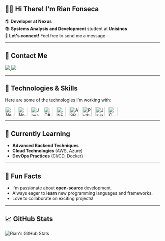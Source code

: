 ## 👋🏻 Hi There! I'm Rian Fonseca

🌎 **Developer at Nexus**  
📚 **Systems Analysis and Development** student at **Unisinos**  
💌 **Let's connect!** Feel free to send me a message.

---

## 📱 Contact Me
<p align="left">
  <a href="https://www.instagram.com/rianfonseca_/" alt="Instagram">
    <img src="https://img.shields.io/badge/-Instagram-%231C1C1C?style=for-the-badge&logo=instagram&logoColor=%23E4405F"/>
  </a>
  <a href="https://www.linkedin.com/in/rian-fonseca-428297248/" alt="LinkedIn">
    <img src="https://img.shields.io/badge/-LinkedIn-%231C1C1C?style=for-the-badge&logo=linkedin&logoColor=%230A66C2"/>
  </a>
</p>

---

## 🦄 Technologies & Skills

Here are some of the technologies I'm working with:

<div style="display: flex; flex-wrap: wrap; gap: 12px;">
  <img height="30" alt="Nest.js" src="https://img.shields.io/badge/Nest.js-%23E0234E.svg?style=for-the-badge&logo=nestjs&logoColor=white"/>
  <img height="30" alt="Node.js" src="https://img.shields.io/badge/Node.js-%23339933.svg?style=for-the-badge&logo=node.js&logoColor=white"/>
  <img height="30" alt="JavaScript" src="https://img.shields.io/badge/JavaScript-%23F7DF1E.svg?style=for-the-badge&logo=javascript&logoColor=black"/>
  <img height="30" alt="C#" src="https://img.shields.io/badge/C%23-%23239120.svg?style=for-the-badge&logo=csharp&logoColor=white"/>
  <img height="30" alt=".NET" src="https://img.shields.io/badge/.NET-%23512BD4.svg?style=for-the-badge&logo=.net&logoColor=white"/>
  <img height="30" alt="ASP.NET" src="https://img.shields.io/badge/ASP.NET-%2300599C.svg?style=for-the-badge&logo=.net&logoColor=white"/>
  <img height="30" alt="Python" src="https://img.shields.io/badge/Python-%233776AB.svg?style=for-the-badge&logo=python&logoColor=ffdd54"/>
  <img height="30" alt="Java" src="https://img.shields.io/badge/Java-%23E51F24.svg?style=for-the-badge&logo=java&logoColor=white"/>
  <img height="30" alt="C" src="https://img.shields.io/badge/C-%2300599C.svg?style=for-the-badge&logo=c&logoColor=white"/>
</div>

---

## 🌱 Currently Learning
- **Advanced Backend Techniques**  
- **Cloud Technologies** (AWS, Azure)  
- **DevOps Practices** (CI/CD, Docker)

---

## 🚀 Fun Facts
- I'm passionate about **open-source** development.  
- Always eager to **learn** new programming languages and frameworks.  
- Love to collaborate on exciting projects!

---

## 📈 GitHub Stats
![Rian's GitHub Stats](https://github-readme-stats.vercel.app/api?username=rianfonseca&show_icons=true&count_private=true&theme=radical)

